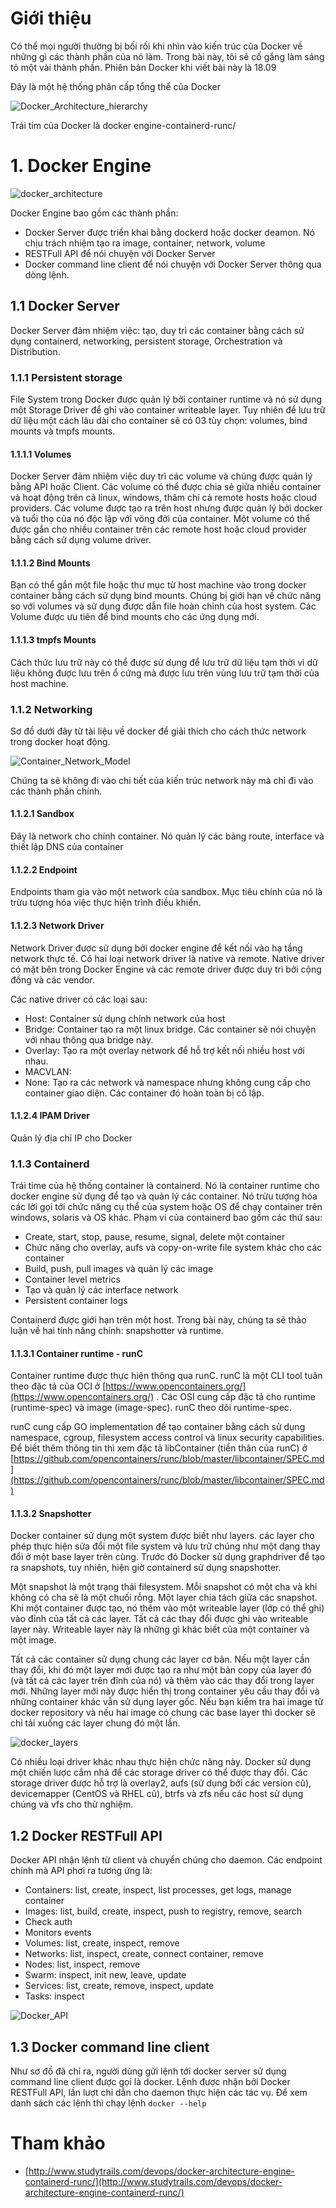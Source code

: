 ﻿# Giới thiệu

Có thể mọi người thường bị bối rối khi nhìn vào kiến trúc của Docker về những gì các thành phần của nó làm. Trong bài này, tôi sẽ cố gắng làm sáng tỏ một vài thành phần. Phiên bản Docker khi viết bài này là 18.09

Đây là một hệ thống phân cấp tổng thể của Docker

![Docker_Architecture_hierarchy](../images/Docker_Architecture_hierarchy.png)

Trái tim của Docker là docker engine-containerd-runc/

# 1. Docker Engine

![docker_architecture](../images/docker_architecture.jpg)

Docker Engine bao gồm các thành phần:

- Docker Server được triển khai bằng dockerd hoặc docker deamon. Nó chịu trách nhiệm tạo ra image, container, network, volume
- RESTFull API để nói chuyện với Docker Server
- Docker command line client để nói chuyện với Docker Server thông qua dòng lệnh.

## 1.1 Docker Server

Docker Server đảm nhiệm việc: tạo, duy trì các container bằng cách sử dụng containerd, networking, persistent storage, Orchestration và Distribution.

### 1.1.1 Persistent storage

File System trong Docker được quản lý bởi container runtime và nó sử dụng một Storage Driver để ghi vào container writeable layer. Tuy nhiên để lưu trữ dữ liệu một cách lâu dài cho container sẽ có 03 tùy chọn: volumes, bind mounts và tmpfs mounts.

#### 1.1.1.1 Volumes

Docker Server đảm nhiệm việc duy trì các volume và chúng được quản lý bằng API hoặc Client. Các volume có thể được chia sẻ giữa nhiều container và hoạt động trên cả linux, windows, thâm chí cả remote hosts hoặc cloud providers. Các volume được tạo ra trên host nhưng được quản lý bởi docker và tuổi thọ của nó độc lập với vòng đời của container. Một volume có thể được gắn cho nhiều container trên các remote host hoặc cloud provider bằng cách sử dụng volume driver.

#### 1.1.1.2 Bind Mounts

Bạn có thể gắn một file hoặc thư mục từ host machine vào trong docker container bằng cách sử dụng bind mounts. Chúng bị giới hạn về chức năng so với volumes và sử dụng được dẫn file hoàn chỉnh của host system. Các Volume được ưu tiên để bind mounts cho các ứng dụng mới.

#### 1.1.1.3 tmpfs Mounts

Cách thức lưu trữ này có thể được sử dụng để lưu trữ dữ liệu tạm thời vì dữ liệu không được lưu trên ổ cứng mà được lưu trên vùng lưu trữ tạm thời của host machine.

### 1.1.2 Networking

Sơ đồ dưới đây từ tài liệu về docker để giải thích cho cách thức network trong docker hoạt động.

![Container_Network_Model](../images/Container_Network_Model.png)

Chúng ta sẽ không đi vào chi tiết của kiến trúc network này mà chỉ đi vào các thành phần chính.

#### 1.1.2.1 Sandbox

Đây là network cho chính container. Nó quản lý các bảng route, interface và thiết lập DNS của container

#### 1.1.2.2 Endpoint

Endpoints tham gia vào một network của sandbox. Mục tiêu chính của nó là trừu tượng hóa việc thực hiện trình điều khiển.

#### 1.1.2.3 Network Driver

Network Driver được sử dụng bởi docker engine để kết nối vào hạ tầng network thực tế. Có hai loại network driver là native và remote. Native driver có mặt bên trong Docker Engine và các remote driver được duy trì bởi cộng đồng và các vendor. 

Các native driver có các loại sau:

- Host: Container sử dụng chính network của host
- Bridge: Container tạo ra một linux bridge. Các container sẽ nói chuyện với nhau thông qua bridge này.
- Overlay: Tạo ra một overlay network để hỗ trợ kết nối nhiều host với nhau.
- MACVLAN:
- None: Tạo ra các network và namespace nhưng không cung cấp cho container giao diện. Các container đó hoàn toàn bị cô lập.

#### 1.1.2.4 IPAM Driver

Quản lý địa chỉ IP cho Docker

### 1.1.3 Containerd

Trái time của hệ thống container là containerd. Nó là container runtime cho docker engine sử dụng để tạo và quản lý các container. Nó trừu tượng hóa các lời gọi tới chức năng cụ thể của system hoặc OS để chạy container trên windows, solaris và OS khác. Phạm vi của containerd bao gồm các thứ sau:

- Create, start, stop, pause, resume, signal, delete một container
- Chức năng cho overlay, aufs và copy-on-write file system khác cho các container
- Build, push, pull images và quản lý các image
- Container level metrics
- Tạo và quản lý các interface network
- Persistent container logs

Containerd được giới hạn trên một host. Trong bài này, chúng ta sẽ thảo luận về hai tính năng chính: snapshotter và runtime.

#### 1.1.3.1 Container runtime - runC

Container runtime được thực hiện thông qua runC. runC là một CLI tool tuân theo đặc tả của OCI ở [https://www.opencontainers.org/](https://www.opencontainers.org/) . Các OSI cung cấp đặc tả cho runtime (runtime-spec) và image (image-spec). runC theo dõi runtime-spec.

runC cung cấp GO implementation để tạo container bằng cách sử dụng namespace, cgroup, filesystem access control và linux security capabilities. Để biết thêm thông tin thì xem đặc tả libContainer (tiền thân của runC) ở [https://github.com/opencontainers/runc/blob/master/libcontainer/SPEC.md](https://github.com/opencontainers/runc/blob/master/libcontainer/SPEC.md)

#### 1.1.3.2 Snapshotter

Docker container sử dụng một system được biết như layers. các layer cho phép thực hiện sửa đổi một file system và lưu trữ chúng như một dạng thay đổi ở một base layer trên cùng. Trước đó Docker sử dụng graphdriver để tạo ra snapshots, tuy nhiên, hiện giờ containerd sử dụng snapshotter.

Một snapshot là một trạng thái filesystem. Mỗi snapshot có một cha và khi không có cha sẽ là một chuối rỗng. Một layer chia tách giữa các snapshot. Khi một container được tạo, nó thêm vào một writeable layer (lớp có thể ghi) vào đỉnh của tất cả các layer. Tất cả các thay đổi được ghi vào writeable layer này. Writeable layer này là những gì khác biết của một container và một image.

Tất cả các container sử dụng chung các layer cơ bản. Nếu một layer cần thay đổi, khi đó một layer mới được tạo ra như một bản copy của layer đó (và tất cả các layer trên đỉnh của nó) và thêm vào các thay đổi trong layer mới. Những layer mới này được hiển thị trong container yêu cầu thay đổi và những container khác vẫn sử dụng layer gốc. Nếu bạn kiểm tra hai image từ docker repository và nếu hai image có chung các base layer thì docker sẽ chỉ tải xuống các layer chung đó một lần.

![docker_layers](../images/docker_layers.jpg)

Có nhiều loại driver khác nhau thực hiện chức năng này. Docker sử dụng một chiến lược cắm nhả để các storage driver có thể được thay đổi. Các storage driver được hỗ trợ là overlay2, aufs (sử dụng bởi các version cũ), devicemapper (CentOS và RHEL cũ), btrfs và zfs nếu các host sử dụng chúng và vfs cho thử nghiệm.

## 1.2 Docker RESTFull API

Docker API nhận lệnh từ client và chuyển chúng cho daemon. Các endpoint chính mà API phơi ra tương ứng là:

- Containers: list, create, inspect, list processes, get logs, manage container
- Images: list, build, create, inspect, push to registry, remove, search
- Check auth
- Monitors events
- Volumes: list, create, inspect, remove
- Networks: list, inspect, create, connect container, remove
- Nodes: list, inspect, remove
- Swarm: inspect, init new, leave, update
- Services: list, create, remove, inspect, update
- Tasks: inspect

![Docker_API](../images/Docker_API.png)

## 1.3 Docker command line client

Như sơ đồ đã chỉ ra, người dùng gửi lệnh tới docker server sử dụng command line client được gọi là docker. Lệnh được nhận bởi Docker RESTFull API, lần lượt chỉ dẫn cho daemon thực hiện các tác vụ. Để xem danh sách các lệnh thì chạy lệnh `docker --help`

# Tham khảo
- [http://www.studytrails.com/devops/docker-architecture-engine-containerd-runc/](http://www.studytrails.com/devops/docker-architecture-engine-containerd-runc/)
